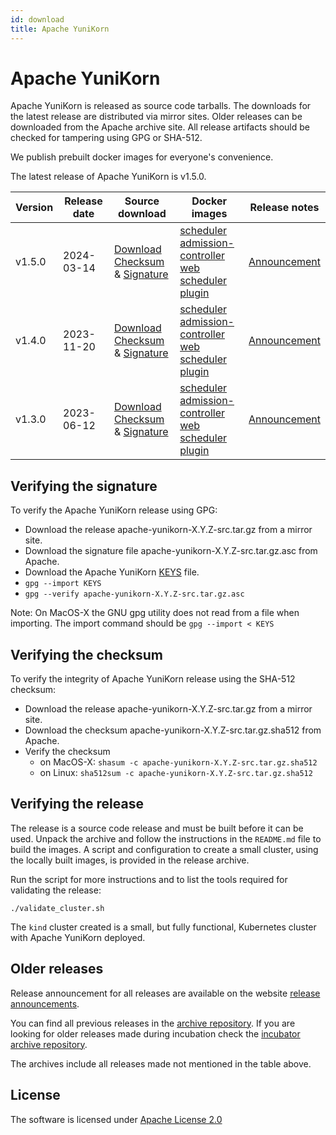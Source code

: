 ```yaml
---
id: download
title: Apache YuniKorn
---
```


<!--
Licensed to the Apache Software Foundation (ASF) under one
or more contributor license agreements.  See the NOTICE file
distributed with this work for additional information
regarding copyright ownership.  The ASF licenses this file
to you under the Apache License, Version 2.0 (the
"License"); you may not use this file except in compliance
with the License.  You may obtain a copy of the License at

  http://www.apache.org/licenses/LICENSE-2.0

Unless required by applicable law or agreed to in writing,
software distributed under the License is distributed on an
"AS IS" BASIS, WITHOUT WARRANTIES OR CONDITIONS OF ANY
KIND, either express or implied.  See the License for the
specific language governing permissions and limitations
under the License.
-->

# Apache YuniKorn

Apache YuniKorn is released as source code tarballs.
The downloads for the latest release are distributed via mirror sites.
Older releases can be downloaded from the Apache archive site.
All release artifacts should be checked for tampering using GPG or SHA-512.

We publish prebuilt docker images for everyone's convenience.

The latest release of Apache YuniKorn is v1.5.0.

| Version | Release date | Source download                                                                                                                                                                                                                                                                                       | Docker images                                                                                                                                                                                                                                                                                                                                                                                                                                                                                                                                                                                                                                                    | Release notes                             |
|---------|--------------|-------------------------------------------------------------------------------------------------------------------------------------------------------------------------------------------------------------------------------------------------------------------------------------------------------|------------------------------------------------------------------------------------------------------------------------------------------------------------------------------------------------------------------------------------------------------------------------------------------------------------------------------------------------------------------------------------------------------------------------------------------------------------------------------------------------------------------------------------------------------------------------------------------------------------------------------------------------------------------|-------------------------------------------|
| v1.5.0  | 2024-03-14   | [Download](https://www.apache.org/dyn/closer.lua/yunikorn/1.5.0/apache-yunikorn-1.5.0-src.tar.gz)<br/>[Checksum](https://downloads.apache.org/yunikorn/1.5.0/apache-yunikorn-1.5.0-src.tar.gz.sha512) & [Signature](https://downloads.apache.org/yunikorn/1.5.0/apache-yunikorn-1.5.0-src.tar.gz.asc) | [scheduler](https://hub.docker.com/layers/apache/yunikorn/scheduler-1.5.0/images/sha256-9cefd0df164b9c4d39f9e10b010eaf7d8f89b130de1648e94f75b9b95d300a00)<br/>[admission-controller](https://hub.docker.com/layers/apache/yunikorn/admission-1.5.0/images/sha256-28f63ec17ac96faa08d79a5e133a2728bc339319f4b71d481f3c0e6477944697)<br/>[web](https://hub.docker.com/layers/apache/yunikorn/web-1.5.0/images/sha256-ccdc9d1e4cbc36037e181495f48e569bfc43a24f65efbd52d8ddc7183f1f3e17)<br/>[scheduler plugin](https://hub.docker.com/layers/apache/yunikorn/scheduler-plugin-1.5.0/images/sha256-01f1a6a8aab81aa3b385e4d439a1b919174626475bd8939af8c944f962170d05) | [Announcement](../release-announce/1.5.0) |
| v1.4.0  | 2023-11-20   | [Download](https://archive.apache.org/dist/yunikorn/1.4.0/apache-yunikorn-1.4.0-src.tar.gz)<br/>[Checksum](https://archive.apache.org/dist/yunikorn/1.4.0/apache-yunikorn-1.4.0-src.tar.gz.sha512) & [Signature](https://archive.apache.org/dist/yunikorn/1.4.0/apache-yunikorn-1.4.0-src.tar.gz.asc) | [scheduler](https://hub.docker.com/layers/apache/yunikorn/scheduler-1.4.0/images/sha256-d013be8e3ad7eb8e51ce23951e6899a4b74088e52c3767f3fcc7efcdcc0904f5)<br/>[admission-controller](https://hub.docker.com/layers/apache/yunikorn/admission-1.4.0/images/sha256-d93cd7cb480d8bd0ae829d88484b5c8b8f89c843dd0ea48694a636cc0bb00e07)<br/>[web](https://hub.docker.com/layers/apache/yunikorn/web-1.4.0/images/sha256-60a732eb04a9690214d2d2f852058a501585091901fb9c0faf66a378e710d452)<br/>[scheduler plugin](https://hub.docker.com/layers/apache/yunikorn/scheduler-plugin-1.4.0/images/sha256-7a82c87f4f6caf950529478851f0aaa5da2b225668325ee50b7422c477804e02) | [Announcement](../release-announce/1.4.0) |
| v1.3.0  | 2023-06-12   | [Download](https://archive.apache.org/dist/yunikorn/1.3.0/apache-yunikorn-1.3.0-src.tar.gz)<br/>[Checksum](https://archive.apache.org/dist/yunikorn/1.3.0/apache-yunikorn-1.3.0-src.tar.gz.sha512) & [Signature](https://archive.apache.org/dist/yunikorn/1.3.0/apache-yunikorn-1.3.0-src.tar.gz.asc) | [scheduler](https://hub.docker.com/layers/apache/yunikorn/scheduler-1.3.0/images/sha256-99a1973728c6684b1da7631dbf015daa1dbf519dbab1ffc8b23fccdfa7ffd0c5)<br/>[admission-controller](https://hub.docker.com/layers/apache/yunikorn/admission-1.3.0/images/sha256-3fb41eafcb16ec709879301f0f1cf5ffd18d95e6bb266b20e2971c39c6f6fc94)<br/>[web](https://hub.docker.com/layers/apache/yunikorn/web-1.3.0/images/sha256-47c1ff0b58c2c0833bf8662065f7517b8e235dbc2197a9511549ec2ee4b31969)<br/>[scheduler plugin](https://hub.docker.com/layers/apache/yunikorn/scheduler-plugin-1.3.0/images/sha256-c3c564033dd8ea07d2f7c5fe272be43b8eba7e7b115ac9b5bee4cf8cae681cd9) | [Announcement](../release-announce/1.3.0) |

## Verifying the signature

To verify the Apache YuniKorn release using GPG:

- Download the release apache-yunikorn-X.Y.Z-src.tar.gz from a mirror site.
- Download the signature file apache-yunikorn-X.Y.Z-src.tar.gz.asc from Apache.
- Download the Apache YuniKorn [KEYS](https://downloads.apache.org/yunikorn/KEYS) file.
- `gpg --import KEYS`
- `gpg --verify apache-yunikorn-X.Y.Z-src.tar.gz.asc`

Note: On MacOS-X the GNU gpg utility does not read from a file when importing.
The import command should be `gpg --import < KEYS`   

## Verifying the checksum

To verify the integrity of Apache YuniKorn release using the SHA-512 checksum:

- Download the release apache-yunikorn-X.Y.Z-src.tar.gz from a mirror site.
- Download the checksum apache-yunikorn-X.Y.Z-src.tar.gz.sha512 from Apache.
- Verify the checksum
  - on MacOS-X: `shasum -c apache-yunikorn-X.Y.Z-src.tar.gz.sha512`
  - on Linux: `sha512sum -c apache-yunikorn-X.Y.Z-src.tar.gz.sha512`

## Verifying the release

The release is a source code release and must be built before it can be used.
Unpack the archive and follow the instructions in the `README.md` file to build the images.
A script and configuration to create a small cluster, using the locally built images, is provided in the release archive.

Run the script for more instructions and to list the tools required for validating the release:  
```shell
./validate_cluster.sh
```
The `kind` cluster created is a small, but fully functional, Kubernetes cluster with Apache YuniKorn deployed. 

## Older releases

Release announcement for all releases are available on the website [release announcements](../release-announce).

You can find all previous releases in the [archive repository](https://archive.apache.org/dist/yunikorn/).
If you are looking for older releases made during incubation check the [incubator archive repository](https://archive.apache.org/dist/incubator/yunikorn/).

The archives include all releases made not mentioned in the table above.

## License

The software is licensed under [Apache License 2.0](https://www.apache.org/licenses/LICENSE-2.0)
